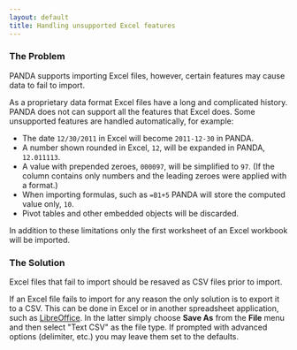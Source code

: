 ```yaml
---
layout: default 
title: Handling unsupported Excel features 
---
```


### The Problem

PANDA supports importing Excel files, however, certain features may cause data to fail to import.

As a proprietary data format Excel files have a long and complicated history. PANDA does not can support all the features that Excel does. Some unsupported features are handled automatically, for example:

* The date `12/30/2011` in Excel will become `2011-12-30` in PANDA.
* A number shown rounded in Excel, `12`, will be expanded in PANDA, `12.011113`.
* A value with prepended zeroes, `000097`, will be simplified to `97`. (If the column contains only numbers and the leading zeroes were applied with a format.)
* When importing formulas, such as `=B1+5` PANDA will store the computed value only, `10`.
* Pivot tables and other embedded objects will be discarded.

In addition to these limitations only the first worksheet of an Excel workbook will be imported.

### The Solution

Excel files that fail to import should be resaved as CSV files prior to import.

If an Excel file fails to import for any reason the only solution is to export it to a CSV. This can be done in Excel or in another spreadsheet application, such as [LibreOffice](http://www.libreoffice.org/). In the latter simply choose **Save As** from the **File** menu and then select "Text CSV" as the file type. If prompted with advanced options (delimiter, etc.) you may leave them set to the defaults.

